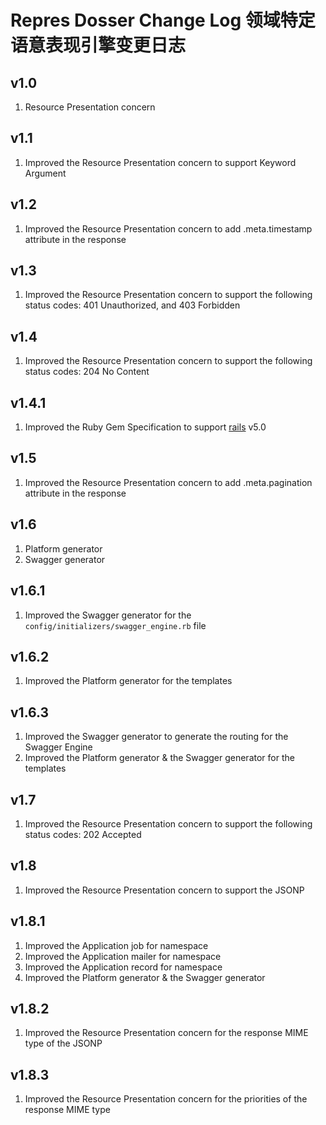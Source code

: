 # Repres Dosser Change Log 领域特定语意表现引擎变更日志

## v1.0
1. Resource Presentation concern

## v1.1
1. Improved the Resource Presentation concern to support Keyword Argument

## v1.2
1. Improved the Resource Presentation concern to add .meta.timestamp attribute in the response

## v1.3
1. Improved the Resource Presentation concern to support the following status codes: 401 Unauthorized, and 403 Forbidden

## v1.4
1. Improved the Resource Presentation concern to support the following status codes: 204 No Content

## v1.4.1
1. Improved the Ruby Gem Specification to support [rails](https://github.com/rails/rails) v5.0

## v1.5
1. Improved the Resource Presentation concern to add .meta.pagination attribute in the response

## v1.6
1. Platform generator
2. Swagger generator

## v1.6.1
1. Improved the Swagger generator for the ``config/initializers/swagger_engine.rb`` file

## v1.6.2
1. Improved the Platform generator for the templates

## v1.6.3
1. Improved the Swagger generator to generate the routing for the Swagger Engine
2. Improved the Platform generator & the Swagger generator for the templates

## v1.7
1. Improved the Resource Presentation concern to support the following status codes: 202 Accepted

## v1.8
1. Improved the Resource Presentation concern to support the JSONP

## v1.8.1
1. Improved the Application job for namespace
2. Improved the Application mailer for namespace
3. Improved the Application record for namespace
4. Improved the Platform generator & the Swagger generator

## v1.8.2
1. Improved the Resource Presentation concern for the response MIME type of the JSONP

## v1.8.3
1. Improved the Resource Presentation concern for the priorities of the response MIME type
